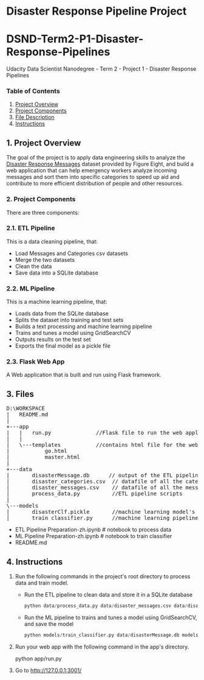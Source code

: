 # Disaster Response Pipeline Project

# DSND-Term2-P1-Disaster-Response-Pipelines
Udacity Data Scientist Nanodegree - Term 2 - Project 1 - Disaster Response Pipelines

### Table of Contents

1. [Project Overview](#ProjectOverview)
2. [Project Components](#ProjectComponents)
3. [File Description](#FileDescription)
5. [Instructions](#Instructions)

## 1. <a name="ProjectOverview">Project Overview </a>
The goal of the project is to apply data engineering skills to analyze the [Disaster Response Messages](https://www.figure-eight.com/dataset/combined-disaster-response-data/) dataset provided by Figure Eight, and build a web application that can help emergency workers analyze incoming messages and sort them into specific categories to speed up aid and contribute to more efficient distribution of people and other resources.

### 2. <a name="ProjectComponents">Project Components </a>
There are three components:

### 2.1. ETL Pipeline
This is a data cleaning pipeline, that:
- Load Messages and Categories csv datasets 
- Merge the two datasets
- Clean the data
- Save data into a SQLite database

### 2.2. ML Pipeline
This is a machine learning pipeline, that:
- Loads data from the SQLite database
- Splits the dataset into training and test sets
- Builds a text processing and machine learning pipeline
- Trains and tunes a model using GridSearchCV
- Outputs results on the test set
- Exports the final model as a pickle file

### 2.3. Flask Web App
A Web application that is built and run using Flask framework.

## 3. <a name="FileDescription">Files  </a>
<pre>
D:\WORKSPACE
|   README.md
|   
+---app
|   |   run.py              //Flask file to run the web application
|   |   
|   \---templates           //contains html file for the web application
|           go.html
|           master.html
|           
+---data
|       disasterMessage.db      // output of the ETL pipeline
|       disaster_categories.csv  // datafile of all the categories
|       disaster_messages.csv    // datafile of all the messages
|       process_data.py          //ETL pipeline scripts
|       
\---models
|       disasterClf.pickle       //machine learning model's best estimator prameters
|       train_classifier.py      //machine learning pipeline scripts to train and export a classifier
</pre>        


- ETL Pipeline Preparation-zh.ipynb # notebook to process data
- ML Pipeline Preparation-zh.ipynb # notebook to train classifier
- README.md

## 4. <a name="Instructions">Instructions </a>

1. Run the following commands in the project's root directory to process data and train model.

    - Run the ETL pipeline to clean data and store it in a SQLite database
		```python
		python data/process_data.py data/disaster_messages.csv data/disaster_categories.csv data/disasterMessage.db
		```
    - Run the ML pipeline to trains and tunes a model using GridSearchCV, and save the model
		```python    
        python models/train_classifier.py data/disasterMessage.db models/disasterClf.pickle
		```
2. Run your web app with the following command in the app's directory.

	python app/run.py

3. Go to http://127.0.0.1:3001/

